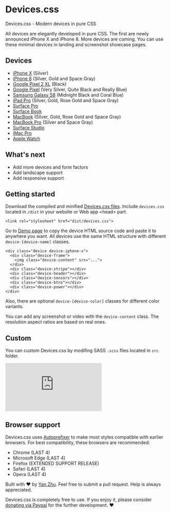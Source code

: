 # Devices.css

Devices.css - Modern devices in pure CSS

All devices are elegantly developed in pure CSS. The first are newly announced iPhone X and iPhone 8. More devices are coming. You can use these minimal devices in landing and screenshot showcase pages.

## Devices

- [iPhone X](https://picturepan2.github.io/devices.css/#iphone-x) (Silver)
- [iPhone 8](https://picturepan2.github.io/devices.css/#iphone-8) (Silver, Gold and Space Gray)
- [Google Pixel 2 XL](https://picturepan2.github.io/devices.css/#google-pixel-2-xl) (Black)
- [Google Pixel](https://picturepan2.github.io/devices.css/#google-pixel) (Very Silver, Quite Black and Really Blue)
- [Samsung Galaxy S8](https://picturepan2.github.io/devices.css/#galaxy-s8) (Midnight Black and Coral Blue)
- [iPad Pro](https://picturepan2.github.io/devices.css/#ipad-pro) (Silver, Gold, Rose Gold and Space Gray)
- [Surface Pro](https://picturepan2.github.io/devices.css/#surface-pro)
- [Surface Book](https://picturepan2.github.io/devices.css/#surface-book)
- [MacBook](https://picturepan2.github.io/devices.css/#macbook) (Silver, Gold, Rose Gold and Space Gray)
- [MacBook Pro](https://picturepan2.github.io/devices.css/#macbook-pro) (Silver and Space Gray)
- [Surface Studio](https://picturepan2.github.io/devices.css/#surface-studio)
- [iMac Pro](https://picturepan2.github.io/devices.css/#imac-pro)
- [Apple Watch](https://picturepan2.github.io/devices.css/#apple-watch)

## What's next

- Add more devices and form factors
- Add landscape support
- Add responsive support

## Getting started

Download the compiled and minified [Devices.css files](https://github.com/picturepan2/devices.css). Include `devices.css` located in `/dist` in your website or Web app &lt;head&gt; part.

`<link rel="stylesheet" href="dist/devices.css">`

Go to [Demo page](https://picturepan2.github.io/devices.css/) to copy the device HTML source code and paste it to anywhere you want. All devices use the same HTML structure with different `device-[device-name]` classes.

```
<div class="device device-iphone-x">
  <div class="device-frame">
    <img class="device-content" src="...">
  </div>
  <div class="device-stripe"></div>
  <div class="device-header"></div>
  <div class="device-sensors"></div>
  <div class="device-btns"></div>
  <div class="device-power"></div>
</div>
```
Also, there are optional `device-[device-color]` classes for different color variants.

You can add any screenshot or video with the `device-content` class. The resolution aspect ratios are based on real ones.

## Custom

You can custom Devices.css by modifing SASS `.scss` files located in `src` folder.

[![Run on Repl.it](https://repl.it/badge/github/picturepan2/devices.css)](https://repl.it/github/picturepan2/devices.css)

## Browser support

Devices.css uses [Autoprefixer](https://github.com/postcss/autoprefixer) to make most styles compatible with earlier browsers. For best compatibility, these browsers are recommended:

- Chrome (LAST 4)
- Microsoft Edge (LAST 4)
- Firefox (EXTENDED SUPPORT RELEASE)
- Safari (LAST 4)
- Opera (LAST 4)

Built with ♥ by [Yan Zhu](https://twitter.com/picturepan2). Feel free to submit a pull request. Help is always appreciated.

Devices.css is completely free to use. If you enjoy it, please consider [donating via Paypal](https://www.paypal.me/picturepan2) for the further development. ♥ 
